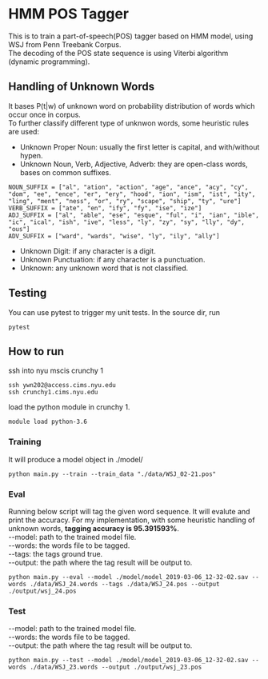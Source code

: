 # HMM POS Tagger
This is to train a part-of-speech(POS) tagger based on HMM model, using WSJ from Penn Treebank Corpus.  
The decoding of the POS state sequence is using Viterbi algorithm (dynamic programming).

## Handling of Unknown Words
It bases P(t|w) of unknown word on probability distribution of words which occur once in corpus.   
To further classify different type of unknwon words, some heuristic rules are used:
* Unknown Proper Noun: usually the first letter is capital, and with/without hypen.
* Unknown Noun, Verb, Adjective, Adverb: they are open-class words, bases on common suffixes.

```
NOUN_SUFFIX = ["al", "ation", "action", "age", "ance", "acy", "cy", "dom", "ee", "ence", "er", "ery", "hood", "ion", "ism", "ist", "ity", "ling", "ment", "ness", "or", "ry", "scape", "ship", "ty", "ure"]
VERB_SUFFIX = ["ate", "en", "ify", "fy", "ise", "ize"]
ADJ_SUFFIX = ["al", "able", "ese", "esque", "ful", "i", "ian", "ible", "ic", "ical", "ish", "ive", "less", "ly", "zy", "sy", "lly", "dy", "ous"]
ADV_SUFFIX = ["ward", "wards", "wise", "ly", "ily", "ally"]
```
* Unknown Digit: if any character is a digit.
* Unknown Punctuation: if any character is a punctuation.
* Unknown: any unknown word that is not classified.

## Testing
You can use pytest to trigger my unit tests. In the source dir, run
```
pytest
```

## How to run
ssh into nyu mscis crunchy 1
```
ssh ywn202@access.cims.nyu.edu
ssh crunchy1.cims.nyu.edu
```
load the python module in crunchy 1.
```
module load python-3.6
```

### Training
It will produce a model object in ./model/
```
python main.py --train --train_data "./data/WSJ_02-21.pos"
```

### Eval
Running below script will tag the given word sequence. It will evalute and print the accuracy. 
For my implementation, with some heuristic handling of unknown words, **tagging accuracy is 95.391593%**.  
--model: path to the trained model file.   
--words: the words file to be tagged.   
--tags: the tags ground true.   
--output: the path where the tag result will be output to.  
```
python main.py --eval --model ./model/model_2019-03-06_12-32-02.sav --words ./data/WSJ_24.words --tags ./data/WSJ_24.pos --output ./output/wsj_24.pos
```

### Test
--model: path to the trained model file.  
--words: the words file to be tagged.  
--output: the path where the tag result will be output to.  
```
python main.py --test --model ./model/model_2019-03-06_12-32-02.sav --words ./data/WSJ_23.words --output ./output/wsj_23.pos
```